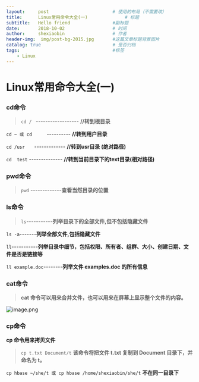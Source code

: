 ```yaml
---
layout:     post   				        # 使用的布局（不需要改）
title:      Linux常用命令大全(一) 				# 标题 
subtitle:   Hello friend                #副标题
date:       2018-10-02 				    # 时间
author:     shexiaobin 				    # 作者
header-img:  img/post-bg-2015.jpg     	#这篇文章标题背景图片
catalog: true 						    # 是否归档
tags:								    #标签
    - Linux
---
```



# Linux常用命令大全(一)
### cd命令
> `cd / `                     ------------------  **//转到根目录**

   `cd ~ 或 cd     `           ----------         **//转到用户目录**
   
   `cd /usr   `                -------------     **//转到usr目录 (绝对路径)**
    
   `cd  test`                --------------          **//转到当前目录下的text目录(相对路径)**

### pwd命令
>`pwd`  -------------**查看当然目录的位置**


### ls命令
>`ls`-----------**列举目录下的全部文件,但不包括隐藏文件**

`ls -a`-------**列举全部文件,包括隐藏文件**

`ll`-----------**列举目录中细节，包括权限、所有者、组群、大小、创建日期、文件是否是链接等**

`ll example.doc`--------**列举文件 examples.doc 的所有信息**

### cat命令
>**cat 命令可以用来合并文件，也可以用来在屏幕上显示整个文件的内容。**


![image.png](https://upload-images.jianshu.io/upload_images/12269087-4d7a8162692ea829.png?imageMogr2/auto-orient/strip%7CimageView2/2/w/1240)

### cp命令
**cp 命令用来拷贝文件**

>`cp t.txt Document/t`       **该命令将把文件 t.txt 复制到 Document 目录下，并命名为 t。**

`cp hbase ~/she/t 或 cp hbase /home/shexiaobin/she/t`    **不在同一目录下**
